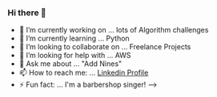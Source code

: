 ### Hi there 👋

- 🔭 I’m currently working on ... lots of Algorithm challenges 
- 🌱 I’m currently learning ... Python
- 👯 I’m looking to collaborate on ... Freelance Projects
- 🤔 I’m looking for help with ... AWS
- 💬 Ask me about ... "Add Nines"
- 📫 How to reach me: ... [Linkedin Profile](https://www.linkedin.com/in/chandler-miner-full-stack-dev/)
- ⚡ Fun fact: ... I'm a barbershop singer!
-->
